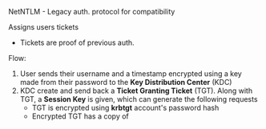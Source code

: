NetNTLM - Legacy auth. protocol for compatibility

Assigns users tickets
* Tickets are proof of previous auth.

Flow:
1. User sends their username and a timestamp encrypted using a key made from their password to the **Key Distribution Center** (KDC)
2. KDC create and send back a **Ticket Granting Ticket** (TGT). Along with TGT, a **Session Key** is given, which can generate the following requests
	* TGT is encrypted using **krbtgt** account's password hash
	* Encrypted TGT has a copy of 